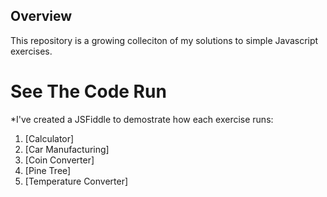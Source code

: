 ## Overview 


This repository is a growing colleciton of my solutions to simple Javascript exercises. 

# See The Code Run 

*I've created a JSFiddle to demostrate how each exercise runs: 

1. [Calculator]
1. [Car Manufacturing]
1. [Coin Converter]
1. [Pine Tree]
1. [Temperature Converter]
